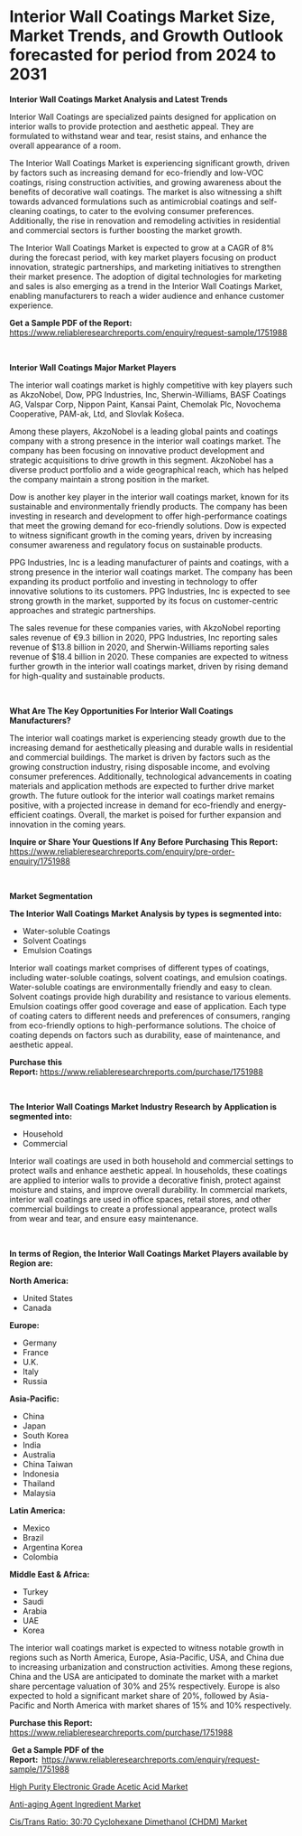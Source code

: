 <p><h1>Interior Wall Coatings Market Size, Market Trends, and Growth Outlook forecasted for period from 2024 to 2031</h1></p><p><strong>Interior Wall Coatings Market Analysis and Latest Trends</strong></p>
<p><p>Interior Wall Coatings are specialized paints designed for application on interior walls to provide protection and aesthetic appeal. They are formulated to withstand wear and tear, resist stains, and enhance the overall appearance of a room.</p><p>The Interior Wall Coatings Market is experiencing significant growth, driven by factors such as increasing demand for eco-friendly and low-VOC coatings, rising construction activities, and growing awareness about the benefits of decorative wall coatings. The market is also witnessing a shift towards advanced formulations such as antimicrobial coatings and self-cleaning coatings, to cater to the evolving consumer preferences. Additionally, the rise in renovation and remodeling activities in residential and commercial sectors is further boosting the market growth.</p><p>The Interior Wall Coatings Market is expected to grow at a CAGR of 8% during the forecast period, with key market players focusing on product innovation, strategic partnerships, and marketing initiatives to strengthen their market presence. The adoption of digital technologies for marketing and sales is also emerging as a trend in the Interior Wall Coatings Market, enabling manufacturers to reach a wider audience and enhance customer experience.</p></p>
<p><strong>Get a Sample PDF of the Report:&nbsp;</strong> <a href="https://www.reliableresearchreports.com/enquiry/request-sample/1751988">https://www.reliableresearchreports.com/enquiry/request-sample/1751988</a></p>
<p>&nbsp;</p>
<p><strong>Interior Wall Coatings Major Market Players</strong></p>
<p><p>The interior wall coatings market is highly competitive with key players such as AkzoNobel, Dow, PPG Industries, Inc, Sherwin-Williams, BASF Coatings AG, Valspar Corp, Nippon Paint, Kansai Paint, Chemolak Plc, Novochema Cooperative, PAM-ak, Ltd, and Slovlak Košeca. </p><p>Among these players, AkzoNobel is a leading global paints and coatings company with a strong presence in the interior wall coatings market. The company has been focusing on innovative product development and strategic acquisitions to drive growth in this segment. AkzoNobel has a diverse product portfolio and a wide geographical reach, which has helped the company maintain a strong position in the market.</p><p>Dow is another key player in the interior wall coatings market, known for its sustainable and environmentally friendly products. The company has been investing in research and development to offer high-performance coatings that meet the growing demand for eco-friendly solutions. Dow is expected to witness significant growth in the coming years, driven by increasing consumer awareness and regulatory focus on sustainable products.</p><p>PPG Industries, Inc is a leading manufacturer of paints and coatings, with a strong presence in the interior wall coatings market. The company has been expanding its product portfolio and investing in technology to offer innovative solutions to its customers. PPG Industries, Inc is expected to see strong growth in the market, supported by its focus on customer-centric approaches and strategic partnerships.</p><p>The sales revenue for these companies varies, with AkzoNobel reporting sales revenue of €9.3 billion in 2020, PPG Industries, Inc reporting sales revenue of $13.8 billion in 2020, and Sherwin-Williams reporting sales revenue of $18.4 billion in 2020. These companies are expected to witness further growth in the interior wall coatings market, driven by rising demand for high-quality and sustainable products.</p></p>
<p>&nbsp;</p>
<p><strong>What Are The Key Opportunities For Interior Wall Coatings Manufacturers?</strong></p>
<p><p>The interior wall coatings market is experiencing steady growth due to the increasing demand for aesthetically pleasing and durable walls in residential and commercial buildings. The market is driven by factors such as the growing construction industry, rising disposable income, and evolving consumer preferences. Additionally, technological advancements in coating materials and application methods are expected to further drive market growth. The future outlook for the interior wall coatings market remains positive, with a projected increase in demand for eco-friendly and energy-efficient coatings. Overall, the market is poised for further expansion and innovation in the coming years.</p></p>
<p><strong>Inquire or Share Your Questions If Any Before Purchasing This Report:</strong> <a href="https://www.reliableresearchreports.com/enquiry/pre-order-enquiry/1751988">https://www.reliableresearchreports.com/enquiry/pre-order-enquiry/1751988</a></p>
<p>&nbsp;</p>
<p><strong>Market Segmentation</strong></p>
<p><strong>The Interior Wall Coatings Market Analysis by types is segmented into:</strong></p>
<p><ul><li>Water-soluble Coatings</li><li>Solvent Coatings</li><li>Emulsion Coatings</li></ul></p>
<p><p>Interior wall coatings market comprises of different types of coatings, including water-soluble coatings, solvent coatings, and emulsion coatings. Water-soluble coatings are environmentally friendly and easy to clean. Solvent coatings provide high durability and resistance to various elements. Emulsion coatings offer good coverage and ease of application. Each type of coating caters to different needs and preferences of consumers, ranging from eco-friendly options to high-performance solutions. The choice of coating depends on factors such as durability, ease of maintenance, and aesthetic appeal.</p></p>
<p><strong>Purchase this Report:&nbsp;</strong><a href="https://www.reliableresearchreports.com/purchase/1751988">https://www.reliableresearchreports.com/purchase/1751988</a></p>
<p>&nbsp;</p>
<p><strong>The Interior Wall Coatings Market Industry Research by Application is segmented into:</strong></p>
<p><ul><li>Household</li><li>Commercial</li></ul></p>
<p><p>Interior wall coatings are used in both household and commercial settings to protect walls and enhance aesthetic appeal. In households, these coatings are applied to interior walls to provide a decorative finish, protect against moisture and stains, and improve overall durability. In commercial markets, interior wall coatings are used in office spaces, retail stores, and other commercial buildings to create a professional appearance, protect walls from wear and tear, and ensure easy maintenance.</p></p>
<p>&nbsp;</p>
<p><strong>In terms of Region, the Interior Wall Coatings Market Players available by Region are:</strong></p>
<p>
    <p> <strong> North America: </strong>
        <ul>
            <li>United States</li>
            <li>Canada</li>
        </ul>
        </p> 
    <p> <strong> Europe: </strong>
        <ul>
            <li>Germany</li>
            <li>France</li>
            <li>U.K.</li>
            <li>Italy</li>
            <li>Russia</li>
        </ul>
        </p> 
    <p> <strong> Asia-Pacific: </strong>
        <ul>
            <li>China</li>
            <li>Japan</li>
            <li>South Korea</li>
            <li>India</li>
            <li>Australia</li>
            <li>China Taiwan</li>
            <li>Indonesia</li>
            <li>Thailand</li>
            <li>Malaysia</li>
        </ul>
        </p> 
    <p> <strong> Latin America: </strong>
        <ul>
            <li>Mexico</li>
            <li>Brazil</li>
            <li>Argentina Korea</li>
            <li>Colombia</li>
        </ul>
        </p> 
    <p> <strong> Middle East & Africa: </strong>
        <ul>
            <li>Turkey</li>
            <li>Saudi</li>
            <li>Arabia</li>
            <li>UAE</li>
            <li>Korea</li>
        </ul>
    </p>
    </p>
<p><p>The interior wall coatings market is expected to witness notable growth in regions such as North America, Europe, Asia-Pacific, USA, and China due to increasing urbanization and construction activities. Among these regions, China and the USA are anticipated to dominate the market with a market share percentage valuation of 30% and 25% respectively. Europe is also expected to hold a significant market share of 20%, followed by Asia-Pacific and North America with market shares of 15% and 10% respectively.</p></p>
<p><strong>Purchase this Report: </strong><a href="https://www.reliableresearchreports.com/purchase/1751988">https://www.reliableresearchreports.com/purchase/1751988</a></p>
<p>&nbsp;<strong>Get a Sample PDF of the Report:&nbsp;&nbsp;</strong><a href="https://www.reliableresearchreports.com/enquiry/request-sample/1751988">https://www.reliableresearchreports.com/enquiry/request-sample/1751988</a></p>
<p><strong></strong></p>
<p><p><a href="https://view.publitas.com/reportprime-1/high-purity-electronic-grade-acetic-acid-market-furnish-information-about-market-size-market-share-market-dynamics-and-projections-spanning-from-2023-to-2030/">High Purity Electronic Grade Acetic Acid Market</a></p><p><a href="https://view.publitas.com/reportprime-1/anti-aging-agent-ingredient-market-research-report-the-key-to-successful-business-strategy-forecasted-for-period-from-2023-2030/">Anti-aging Agent Ingredient Market</a></p><p><a href="https://view.publitas.com/reportprime-1/cis-trans-ratio-30-70-cyclohexane-dimethanol-chdm-market-size-reflecting-a-forecast-till-2030-market-by-type-by-application-and-by-geography/">Cis/Trans Ratio: 30:70 Cyclohexane Dimethanol (CHDM) Market</a></p></p>
